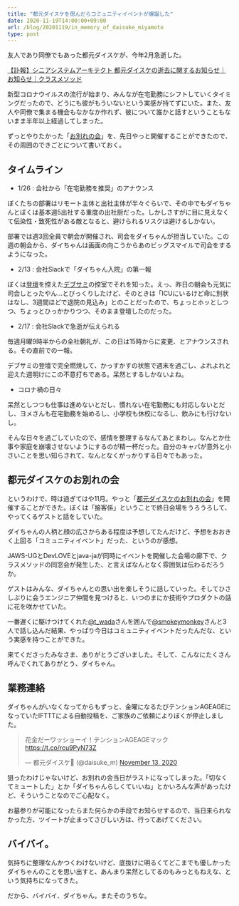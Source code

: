 ```yaml
---
title: "都元ダイスケを偲んだらコミュニティイベントが爆誕した"
date: 2020-11-19T14:00:00+09:00
url: /blog/20201119/in_memory_of_daisuke_miyamoto
type: post
---
```

友人であり同僚でもあった都元ダイスケが、今年2月急逝した。

[【訃報】シニアシステムアーキテクト 都元ダイスケの逝去に関するお知らせ｜お知らせ｜クラスメソッド](https://classmethod.jp/news/farewell-miyamoto/)

新型コロナウイルスの流行が始まり、みんなが在宅勤務にシフトしていくタイミングだったので、どうにも彼がもういないという実感が持てずにいた。また、友人や同僚で集まる機会もなかなか作れず、彼について誰かと話すということもないまま半年以上経過してしまった。

ずっとやりたかった「[お別れの会](https://classmethod.jp/news/memorial-service-201113/)」を、先日やっと開催することができたので、その周囲のできごとについて書いておく。

<!--more-->

## タイムライン

- 1/26 : 会社から「在宅勤務を推奨」のアナウンス

ぼくたちの部署はリモート主体と出社主体が半々ぐらいで、その中でもダイちゃんとぼくは基本週5出社する重度の出社厨だった。しかしさすがに目に見えなくて伝染性・致死性がある敵となると、避けられるリスクは避けるしかない。

部署では週3回全員で朝会が開催され、司会をダイちゃんが担当していた。この週の朝会から、ダイちゃんは画面の向こうからあのビッグスマイルで司会をするようになった。

- 2/13 : 会社Slackで「ダイちゃん入院」の第一報

ぼくは[登壇](https://dev.classmethod.jp/articles/devsumi-2020-13-6-c-kwappa/)を控えた[デブサミ](https://event.shoeisha.jp/devsumi/20200213)の控室でそれを知った。えっ、昨日の朝会も元気に司会しとったやん…とびっくりしたけど、そのときは「ICUにいるけど命に別状はなし、3週間ほどで退院の見込み」とのことだったので、ちょっとホッとしつつ、ちょっとひっかかりつつ、そのまま登壇したのだった。

- 2/17 : 会社Slackで急逝が伝えられる

毎週月曜9時半からの全社朝礼が、この日は15時からに変更、とアナウンスされる。その直前での一報。

デブサミの登壇で完全燃焼して、かっすかすの状態で週末を過ごし、よれよれと迎えた週明けにこの不意打ちである。呆然とするしかないよね。

- コロナ禍の日々

呆然としつつも仕事は進めないとだし、慣れない在宅勤務にも対応しないとだし、ヨメさんも在宅勤務を始めるし、小学校も休校になるし、飲みにも行けないし。

そんな日々を過ごしていたので、感情を整理するなんてあとまわし。なんとか仕事や家庭を崩壊させないようにするのが精一杯だった。自分のキャパが意外と小さいことを思い知らされて、なんとなくがっかりする日々でもあった。

## 都元ダイスケのお別れの会

というわけで、時は過ぎてはや11月。やっと「[都元ダイスケのお別れの会](https://classmethod.jp/news/memorial-service-201113/)」を開催することができた。ぼくは「接客係」ということで終日会場をうろうろして、やってくるゲストと話をしていた。

ダイちゃんの人柄と顔の広さからある程度は予想してたんだけど、予想をおおきく上回る「コミュニティイベント」だった、というのが感想。

JAWS-UGとDevLOVEとjava-jaが同時にイベントを開催した会場の廊下で、クラスメソッドの同窓会が発生した、と言えばなんとなく雰囲気は伝わるだろうか。

ゲストはみんな、ダイちゃんとの思い出を楽しそうに話していった。そしてひさしぶりに会うエンジニア仲間を見つけると、いつのまにか技術やプロダクトの話に花を咲かせていた。

一番遅くに駆けつけてくれた[@t_wada](https://twitter.com/t_wada)さんを囲んで[@smokeymonkey](https://twitter.com/smokeymonkey)さんと3人で話し込んだ結果、やっぱり今日はコミュニティイベントだったんだな、という実感を持つことができた。

来てくださったみなさま、ありがとうございました。そして、こんなにたくさん呼んでくれてありがとう、ダイちゃん。

## 業務連絡

ダイちゃんがいなくなってからもずっと、金曜になるたびテンションAGEAGEになっていたIFTTTによる自動投稿を、ご家族のご依頼によりぼくが停止しました。

<blockquote class="twitter-tweet"><p lang="ja" dir="ltr">花金だーワッショーイ！テンションAGEAGEマック <a href="https://t.co/rcu9PyN73Z">https://t.co/rcu9PyN73Z</a></p>&mdash; 都元ダイスケ🍅 (@daisuke_m) <a href="https://twitter.com/daisuke_m/status/1327174645297147905?ref_src=twsrc%5Etfw">November 13, 2020</a></blockquote> <script async src="https://platform.twitter.com/widgets.js" charset="utf-8"></script>

狙ったわけじゃないけど、お別れの会当日がラストになってしまった。「切なくてミュートした」とか「ダイちゃんらしくていいね」とかいろんな声があったけど、そういうことなのでご心配なく。

お墓参りが可能になったらまた何らかの手段でお知らせするので、当日来られなかった方、ツイートが止まってさびしい方は、行ってあげてください。

## バイバイ。

気持ちに整理なんかつくわけないけど、底抜けに明るくてどこまでも優しかったダイちゃんのことを思い出すと、あんまり呆然としてるのもみっともねえな、という気持ちになってきた。

だから、バイバイ、ダイちゃん。またそのうちな。
